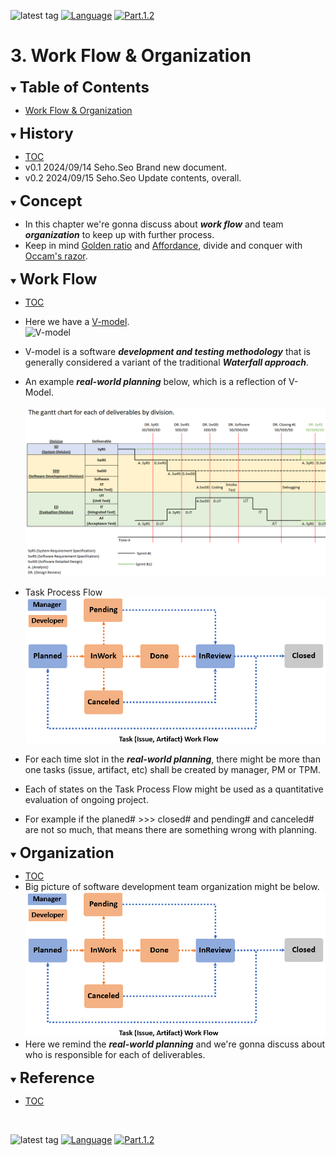 ![latest tag](https://img.shields.io/github/v/tag/gtuja/CSC_MS.svg?color=brightgreen)
[![Language](https://img.shields.io/badge/Language-%E6%97%A5%E6%9C%AC%E8%AA%9E-brightgreen)](https://github.com/gtuja/CSC_MS/blob/main/Part1/3.ProcessAndOrganization.md)
[![Part.1.2](https://img.shields.io/badge/Part.1-2.HelloMCU-brightgreen)](https://github.com/gtuja/CSC_MS/blob/main/Part1/2.Hello%20MCU_en.md)

# 3. Work Flow & Organization

<div id="toc"></div>
<details open>
<summary><font size="5"><b>Table of Contents</b></font></summary>

- [Work Flow \& Organization](#work-flow--organization)

</details>

<div id="history"></div>
<details open>
<summary><font size="5"><b>History</b></font></summary> 

- [TOC](#toc)<br>
- v0.1 2024/09/14 Seho.Seo Brand new document.
- v0.2 2024/09/15 Seho.Seo Update contents, overall.

</details>

<div id="Concept"></div>
<details open>
<summary><font size="5"><b>Concept</b></font></summary>

- In this chapter we're gonna discuss about ***work flow*** and team ***organization*** to keep up with further process.
- Keep in mind [Golden ratio](https://en.m.wikipedia.org/wiki/Golden_ratio) and [Affordance](https://en.m.wikipedia.org/wiki/Affordance), divide and conquer with [Occam's razor](https://en.m.wikipedia.org/wiki/Occam%27s_razor). 

</details>

<div id="Work_Flow"></div>
<details open>
<summary><font size="5"><b>Work Flow</b></font></summary>

- [TOC](#toc)<br>
- Here we have a [V-model](https://kruschecompany.com/v-model-software-development-methodology/).<br>
![V-model](https://kruschecompany.com/wp-content/uploads/2021/09/V-model-for-software-development-infographic-diagram.png)
- V-model is a software ***development and testing methodology*** that is generally considered a variant of the traditional ***Waterfall approach***. 
- An example ***real-world planning*** below, which is a reflection of V-Model.<br><br>
![gantt_chart_deliverables_by_division](https://github.com/gtuja/CSC_MS/blob/main/Resources/Part1/Part1_gantt_chart_deliverables_by_division.png)<br>
- Task Process Flow<br>
![TaskWorkFlow](https://github.com/gtuja/CSC_MS/blob/main/Resources/Part1/Part1_TaskWorkFlow.png)<br>

- For each time slot in the ***real-world planning***, there might be more than one tasks (issue, artifact, etc) shall be created by manager, PM or TPM.
- Each of states on the Task Process Flow might be used as a quantitative evaluation of ongoing project.
- For example if the planed# >>> closed# and pending# and canceled# are not so much, that means there are something wrong with planning.

</details>

<div id="Organization"></div>
<details open>
<summary><font size="5"><b>Organization</b></font></summary>

- [TOC](#toc)<br>
- Big picture of software development team organization might be below.<br>
![SDD-Organization](https://github.com/gtuja/CSC_MS/blob/main/Resources/Part1/Part1_TaskWorkFlow.png)<br>
- Here we remind the ***real-world planning*** and we're gonna discuss about who is responsible for each of deliverables.

</details>

<div id="Reference"></div>
<details open>
<summary><font size="5"><b>Reference</b></font></summary>

- [TOC](#toc)<br>

</details>
<br>

![latest tag](https://img.shields.io/github/v/tag/gtuja/CSC_MS.svg?color=brightgreen)
[![Language](https://img.shields.io/badge/Language-%E6%97%A5%E6%9C%AC%E8%AA%9E-brightgreen)](https://github.com/gtuja/CSC_MS/blob/main/Part1/3.ProcessAndOrganization.md)
[![Part.1.2](https://img.shields.io/badge/Part.1-2.HelloMCU-brightgreen)](https://github.com/gtuja/CSC_MS/blob/main/Part1/2.Hello%20MCU_en.md)
